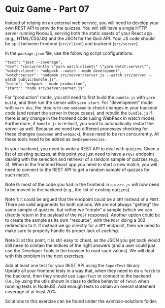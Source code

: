 # Quiz Game - Part 07

Instead of relying on an external web service, you will need to develop your own REST API
to provide the quizzes.
You will still have a single HTTP server running NodeJS, serving both the static assets
of your React app (e.g., HTML/CSS/JS) and the JSON for the Quiz API.
Your JS code should be split between frontend (`src/client`) and backend (`src/server`).

In the `package.json` file, use the following script configurations:

    "test": "jest --coverage",
    "dev": "concurrently \"yarn watch:client\" \"yarn watch:server\"",
    "watch:client": "webpack --watch --mode development",
    "watch:server": "nodemon src/server/server.js --watch src/server --watch public/bundle.js",
    "build": "webpack --mode production",
    "start": "node src/server/server.js"

For "production" mode, you still need to first build the `bundle.js` with `yarn build`,
and then run the server with `yarn start`.
For "development" mode with `yarn dev`, the idea is to use `nodemon` to check changes
in your backend code (and restart the server in those cases), and rebuild the `bundle.js`
if there is any change in the frontend code (using WebPack in watch mode).
Furthermore, if `bundle.js` is re-built, you want to automatically restart the server as well.
Because we need two different processes checking for these changes (`nodemon` and `webpack`), those
need to be run concurrently.
All these tools need to be added as `devDependencies`. 


In your backend, you need to write a REST API to deal with quizzes. Given a list of existing
quizzes, at this point you just need to have a `POST` endpoint dealing with the selection
and retrieval of a random sample of quizzes (e.g., 3).
When in the frontend React app you need to start a new match, you will need to connect
to the REST API to get a random sample of quizzes for such match.


Note 0: most of the code you had in the frontend in `quizze.js` will now need to be
moved to the backend (e.g., the list of existing quizzes).

Note 1: it could be argued that the endpoint could be a `GET` instead of a `POST`.
There are valid arguments for both options. We are not always "getting" the same sample of
quizzes, but rather we "create" a sample (which we can directly return in the payload of the `POST`
response). Another option could be to create the sample as its own "resource", with the `POST` doing
a 302 redirection to it. 
If instead we go directly for a `GET` endpoint, then we need to make sure to properly handle its
 proper lack of _caching_.


Note 2: at this point, it is still easy to cheat, as the JSON you get back would still
need to contain the indices of the right answers (and a user could just use the Developer
Tools in the browser to read such values). We will deal with this problem in the 
next exercises. 

Add at least one test for your REST API using the `SuperTest` library.    
Update all your frontend tests in a way that, when they need to do a `fetch` to the 
backend, then they should use `SuperTest` to connect to the backend (i.e., by using the utils
shown in class to define behavior of `fetch` when running tests in NodeJS).
Add enough tests to obtain an overall statement coverage of at least 70%.


Solutions to this exercise can be found under the *exercise-solutions* folder. 